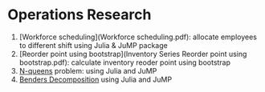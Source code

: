 # Operations Research

1. [Workforce scheduling](Workforce scheduling.pdf): allocate employees to different shift using Julia & JuMP package
2. [Reorder point using bootstrap](Inventory Series Reorder point using bootstrap.pdf): calculate inventory reoder point using bootstrap
3. [N-queens](n-queens.ipynb) problem: using Julia and JuMP
4. [Benders Decomposition](benders-decomposition.ipynb) using Julia and JuMP
